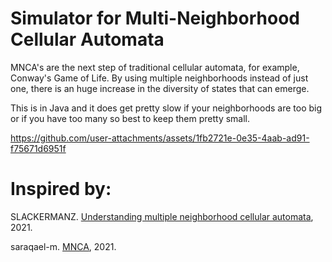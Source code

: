 # Simulator for Multi-Neighborhood Cellular Automata

MNCA's are the next step of traditional cellular automata, for example, Conway's Game of Life. By using multiple neighborhoods instead of just one, there is an huge increase in the diversity of states that can emerge.

This is in Java and it does get pretty slow if your neighborhoods are too big or if you have too many so best to keep them pretty small.

https://github.com/user-attachments/assets/1fb2721e-0e35-4aab-ad91-f75671d6951f

# Inspired by:

SLACKERMANZ. [Understanding multiple neighborhood cellular automata](https://slackermanz.com/understanding-multiple-neighborhood-cellular-automata/), 2021.

saraqael-m. [MNCA](https://github.com/saraqael-m/MNCA/tree/main), 2021.
